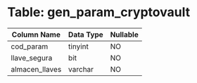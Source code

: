 # Table: gen_param_cryptovault

| Column Name | Data Type | Nullable |
|-------------|-----------|----------|
| cod_param | tinyint | NO |
| llave_segura | bit | NO |
| almacen_llaves | varchar | NO |
